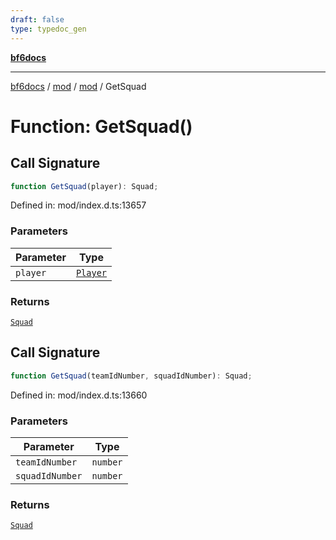 ```yaml
---
draft: false
type: typedoc_gen
---
```


[**bf6docs**](../../../_index.md)

***

[bf6docs](../../../_index.md) / [mod](../../_index.md) / [mod](../_index.md) / GetSquad

# Function: GetSquad()

## Call Signature

```ts
function GetSquad(player): Squad;
```

Defined in: mod/index.d.ts:13657

### Parameters

| Parameter | Type |
| ------ | ------ |
| `player` | [`Player`](../Player/_index.md) |

### Returns

[`Squad`](../Squad/_index.md)

## Call Signature

```ts
function GetSquad(teamIdNumber, squadIdNumber): Squad;
```

Defined in: mod/index.d.ts:13660

### Parameters

| Parameter | Type |
| ------ | ------ |
| `teamIdNumber` | `number` |
| `squadIdNumber` | `number` |

### Returns

[`Squad`](../Squad/_index.md)
